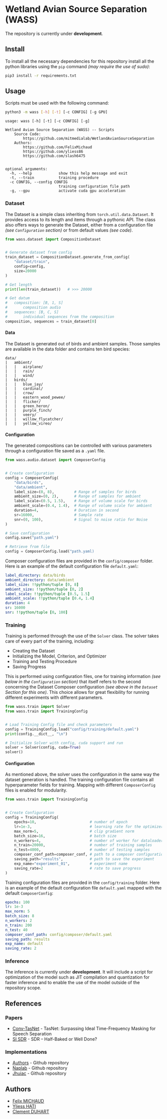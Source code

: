 # Wetland Avian Source Separation (WASS)

The repository is currently under **development**.

## Install

To install all the necessary dependencies for this repository install all the python libraries using the `pip` command *(may require the use of sudo)*:
```bash
pip3 install -r requirements.txt
```

## Usage

Scripts must be used with the following command:
```bash
python3 -m wass [-h] [-t] [-c CONFIG] [-g GPU]
```

```
usage: wass [-h] [-t] [-c CONFIG] [-g]

Wetland Avian Source Separation (WASS) -- Scripts
	Source Code:
		https://github.com/mitmedialab/WetlandAvianSourceSeparation
	Authors:
		https://github.com/FelixMichaud
		https://github.com/yliess86
		https://github.com/slash6475
    

optional arguments:
  -h, --help            show this help message and exit
  -t, --train           training procedure
  -c CONFIG, --config CONFIG
                        training configuration file path
  -g, --gpu             activate cuda gpu acceleration
```

### Dataset

The Dataset is a simple class inheriting from `torch.util.data.Dataset`. It provides access to its length and items through a pythonic API. The class also offers ways to generate the Dataset, either from a configuration file *(see `Configuration` section)* or from default values *(see code)*.

```python
from wass.dataset import CompositionDataset


# Generate dataset from config
train_dataset = CompositionDataset.generate_from_config(
    "dataset/train",
    config=config,
    size=20000
)

# Get length
print(len(train_dataset))   # >>> 20000

# Get datum
#   composition: [B, 1, S]
#       composition audio 
#   sequences: [B, C, S]
#       individual sequences from the composition
composition, sequences = train_dataset[0]
```

#### Data

The Dataset is generated out of birds and ambient samples. Those samples are 
available in the data folder and contains ten bird species:

```
data/
|   ambient/
|   |   airplane/
|   |   rain/
|   |   wind/
|   birds/
|   |   blue_jay/
|   |   cardinal/
|   |   crow/
|   |   eastern_wood_pewee/
|   |   flicker/
|   |   green_heron/
|   |   purple_finch/
|   |   veery/
|   |   willow_flycatcher/
|   |   yellow_vireo/
```

#### Configuration

The generated compositions can be controlled with various parameters through a configuration file saved as a `.yaml` file.

```python
from wass.audio.dataset import ComposerConfig


# Create configuration
config = ComposerConfig(
    "data/birds",
    "data/ambient",
    label_size=(0, 8),         # Range of samples for birds
    ambient_size=(0, 2),       # Range of samples for ambient
    label_scale=(0.5, 1.5),    # Range of volume scale for birds
    ambient_scale=(0.4, 1.4),  # Range of volume scale for ambient
    duration=4,                # Duration in second
    sr=16000,                  # Sample rate
    snr=(0, 100),              # Signal to noise ratio for Noise
)

# Save configuration
config.save("path.yaml")

# Retrieve from file
config = ComposerConfig.load("path.yaml)
```

Composer configuration files are provided in the `config/composer` folder. Here is an example of the default configuration file `default.yaml`:

```yaml
label_directory: data/birds
ambient_directory: data/ambient
label_size: !!python/tuple [0, 8]
ambient_size: !!python/tuple [0, 2]
label_scale: !!python/tuple [0.5, 1.5]
ambient_scale: !!python/tuple [0.4, 1.4]
duration: 4
sr: 16000
snr: !!python/tuple [0, 100]
```

### Training

Training is performed through the use of the `Solver` class. The solver takes care of every part of the training, including:
- Creating the Dataset
- Initializing the Model, Criterion, and Optimizer
- Training and Testing Procedure
- Saving Progress

This is performed using configuration files, one for training information *(see below in the `Configuration` section)* that itself refers to the second concerning the Dataset Composer configuration *(see above in the `Dataset` Section for this one)*. This choice allows for great flexibility for running different experiments with different parameters.

```python
from wass.train import Solver
from wass.train import TrainingConfig


# Load Training Config file and check parameters
config = TrainingConfig.load("config/training/default.yaml")
print(config.__dict__, "\n")

# Initialize Solver with config, cuda support and run
solver = Solver(config, cuda=True)
solver()
```

#### Configuration

As mentioned above, the solver uses the configuration in the same way the dataset generation is handled. The training configuration file contains all hyperparameter fields for training. Mapping with different `ComposerConfig` files is enabled for modularity.

```python
from wass.train import TrainingConfig


# Create Configuration
config = TrainingConfig(
    epochs=10,                        # number of epoch
    lr=1e-3,                          # learning rate for the optimizer
    max_norm=5,                       # clip gradient norm
    batch_size=16,                    # batch size
    n_workers=4,                      # number of worker for dataloader
    n_train=20000,                    # number of training samples
    n_test=4000,                      # number of testing samples
    composer_conf_path=composer_conf, # path to a composer configuration
    saving_path="results",            # path to save the experiment
    exp_name="experiment_01",         # experiment name
    saving_rate=2                     # rate to save progress
)
```

Training configuration files are provided in the `config/training` folder. Here is an example of the default configuration file `default.yaml` mapped with the default `ComposerConfig`:

```yaml
epochs: 100
lr: 1e-3
max_norm: 5
batch_size: 8
n_workers: 2
n_train: 200
n_test: 40
composer_conf_path: config/composer/default.yaml
saving_path: results
exp_name: default
saving_rate: 2
```

### Inference

The inference is currently under **development**.
It will include a script for optimization of the model such as JIT compilation and quantization for faster inference and to enable the use of the model outside of the repository scope.

## References

### Papers
- [Conv-TasNet] - TasNet: Surpassing Ideal Time-Frequency Masking for Speech Separation
- [SI SDR] - SDR – Half-Baked or Well Done?

### Implementations
- [Authors] - Github repository
- [Naplab] - Github repository
- [Jhuiac] - Github repository

[Conv-TasNet]: https://arxiv.org/abs/1809.07454
[SI SDR]: https://arxiv.org/pdf/1811.02508.pdf
[Authors]: https://github.com/kaituoxu/Conv-TasNet
[Naplab]: https://github.com/naplab/Conv-TasNet
[Jhuiac]: https://github.com/jhuiac/conv-tas-net

## Authors

- [Felix MICHAUD]
- [Yliess HATI]
- [Clement DUHART]

[Felix MICHAUD]: https://github.com/FelixMichaud
[Yliess HATI]: https://github.com/yliess86
[Clement DUHART]: https://github.com/slash6475
